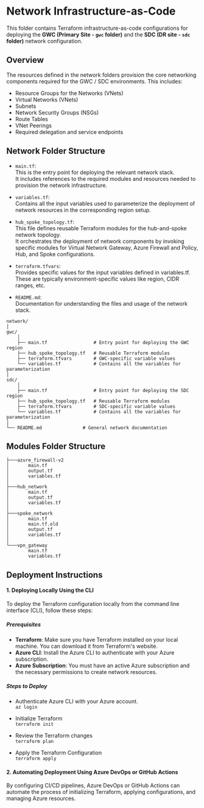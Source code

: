 # Network Infrastructure-as-Code

This folder contains Terraform infrastructure-as-code configurations for deploying the  **GWC (Primary Site - `gwc` folder)** and the **SDC (DR site - `sdc` folder)** network configuration. 

## Overview

The resources defined in the network folders provision the core networking components required for the GWC / SDC environments. 
This includes:

- Resource Groups for the Networks (VNets)
- Virtual Networks (VNets)
- Subnets
- Network Security Groups (NSGs)
- Route Tables
- VNet Peerings
- Required delegation and service endpoints

## Network Folder Structure

- `main.tf`: \
This is the entry point for deploying the relevant network stack.\
It includes references to the required modules and resources needed to provision the network infrastructure.

- `variables.tf`: \
Contains all the input variables used to parameterize the deployment of network resources in the corresponding region setup.

- `hub_spoke_topology.tf`: \
This file defines reusable Terraform modules for the hub-and-spoke network topology.\
It orchestrates the deployment of network components by invoking specific modules for Virtual Network Gateway, Azure Firewall and Policy, Hub, and Spoke configurations.

- `terraform.tfvars`: \
Provides specific values for the input variables defined in variables.tf. \
These are typically environment-specific values like region, CIDR ranges, etc.

- `README.md`: \
Documentation for understanding the files and usage of the network stack.

```
network/
│
gwc/
    │
    ├── main.tf                 # Entry point for deploying the GWC region
    ├── hub_spoke_topology.tf   # Reusable Terraform modules
    ├── terraform.tfvars        # GWC-specific variable values
    └── variables.tf            # Contains all the variables for parameterization
│
sdc/
    │
    ├── main.tf                 # Entry point for deploying the SDC region
    ├── hub_spoke_topology.tf   # Reusable Terraform modules
    ├── terraform.tfvars        # SDC-specific variable values
    └── variables.tf            # Contains all the variables for parameterization
│
└── README.md               # General network documentation
```

## Modules Folder Structure

```
├───azure_firewall-v2
│       main.tf
│       output.tf
│       variables.tf
│
├───hub_network
│       main.tf
│       output.tf
│       variables.tf
│
├───spoke_network
│       main.tf
│       main.tf.old
│       output.tf
│       variables.tf
│
└───vpn_gateway
        main.tf
        variables.tf
```

## Deployment Instructions

#### 1. Deploying Locally Using the CLI

To deploy the Terraform configuration locally from the command line interface (CLI), follow these steps:

##### Prerequisites

- **Terraform**: Make sure you have Terraform installed on your local machine. You can download it from Terraform's website.
- **Azure CLI**: Install the Azure CLI to authenticate with your Azure subscription.
- **Azure Subscription**: You must have an active Azure subscription and the necessary permissions to create network resources.

##### Steps to Deploy

- Authenticate Azure CLI with your Azure account. \
`az login`

- Initialize Terraform\
`terraform init`

- Review the Terraform changes\
`terraform plan`

- Apply the Terraform Configuration\
`terraform apply`

#### 2. Automating Deployment Using Azure DevOps or GitHub Actions

By configuring CI/CD pipelines, Azure DevOps or GitHub Actions can automate the process of initializing Terraform, applying configurations, and managing Azure resources.